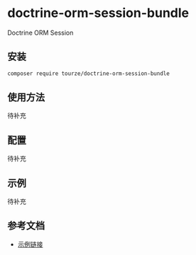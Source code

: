 # doctrine-orm-session-bundle

Doctrine ORM Session

## 安装

```bash
composer require tourze/doctrine-orm-session-bundle
```

## 使用方法

待补充

## 配置

待补充

## 示例

待补充

## 参考文档

- [示例链接](https://example.com)
